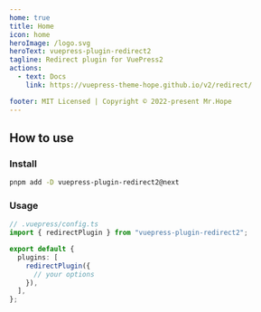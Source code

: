 ```yaml
---
home: true
title: Home
icon: home
heroImage: /logo.svg
heroText: vuepress-plugin-redirect2
tagline: Redirect plugin for VuePress2
actions:
  - text: Docs
    link: https://vuepress-theme-hope.github.io/v2/redirect/

footer: MIT Licensed | Copyright © 2022-present Mr.Hope
---
```


## How to use

### Install

```bash
pnpm add -D vuepress-plugin-redirect2@next
```

### Usage

```ts
// .vuepress/config.ts
import { redirectPlugin } from "vuepress-plugin-redirect2";

export default {
  plugins: [
    redirectPlugin({
      // your options
    }),
  ],
};
```

